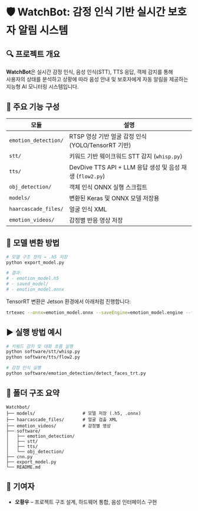 # 🛡️ WatchBot: 감정 인식 기반 실시간 보호자 알림 시스템

## 🔍 프로젝트 개요

**WatchBot**은 실시간 감정 인식, 음성 인식(STT), TTS 응답, 객체 감지를 통해  
사용자의 상태를 분석하고 상황에 따라 음성 안내 및 보호자에게 자동 알림을 제공하는  
지능형 AI 모니터링 시스템입니다.

## 🎯 주요 기능 구성

| 모듈 | 설명 |
|------|------|
| `emotion_detection/` | RTSP 영상 기반 얼굴 감정 인식 (YOLO/TensorRT 기반) |
| `stt/` | 키워드 기반 웨이크워드 STT 감지 (`whisp.py`) |
| `tts/` | DevDive TTS API + LLM 응답 생성 및 음성 재생 (`flow2.py`) |
| `obj_detection/` | 객체 인식 ONNX 실행 스크립트 |
| `models/` | 변환된 Keras 및 ONNX 모델 저장용 |
| `haarcascade_files/` | 얼굴 인식 XML |
| `emotion_videos/` | 감정별 반응 영상 저장 |

## 🧠 모델 변환 방법

```bash
# 모델 구조 정의 → .h5 저장
python export_model.py

# 결과:
# - emotion_model.h5
# - saved_model/
# - emotion_model.onnx
```

TensorRT 변환은 Jetson 환경에서 아래처럼 진행합니다:
```bash
trtexec --onnx=emotion_model.onnx --saveEngine=emotion_model.engine --fp16
```

## ▶️ 실행 방법 예시

```bash
# 키워드 감지 및 대화 흐름 실행
python software/stt/whisp.py
python software/tts/flow2.py

# 감정 인식 실행
python software/emotion_detection/detect_faces_trt.py
```

## 📁 폴더 구조 요약

```
Watchbot/
├── models/                  # 모델 저장 (.h5, .onnx)
├── haarcascade_files/       # 얼굴 검출 XML
├── emotion_videos/          # 감정별 영상
├── software/
│   ├── emotion_detection/
│   ├── stt/
│   ├── tts/
│   └── obj_detection/
├── cnn.py
├── export_model.py
└── README.md
```

## 🙋 기여자

- **오황우** – 프로젝트 구조 설계, 하드웨어 통합, 음성 인터페이스 구현
